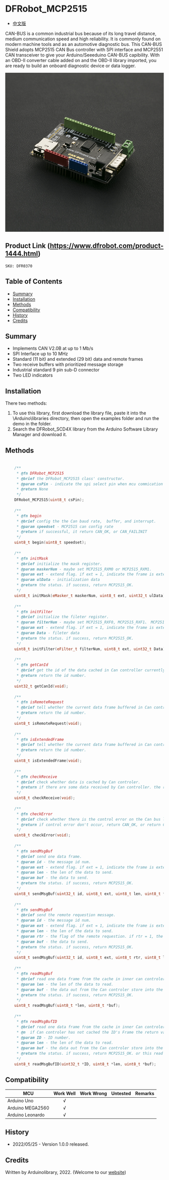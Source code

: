 # DFRobot_MCP2515
* [中文版](./README_CN.md)

CAN-BUS is a common industrial bus because of its long travel distance, medium communication speed and high reliability. It is commonly found on modern machine tools and as an automotive diagnostic bus. This CAN-BUS Shield adopts MCP2515 CAN Bus controller with SPI interface and MCP2551 CAN transceiver to give your Arduino/Seeeduino CAN-BUS capibility. With an OBD-II converter cable added on and the OBD-II library imported, you are ready to build an onboard diagnostic device or data logger.

![Product Photo Show](./resources/images/MCP2515.png)


## Product Link (https://www.dfrobot.com/product-1444.html)
    SKU: DFR0370


## Table of Contents

* [Summary](#summary)
* [Installation](#installation)
* [Methods](#methods)
* [Compatibility](#compatibility)
* [History](#history)
* [Credits](#credits)


## Summary

- Implements CAN V2.0B at up to 1 Mb/s
- SPI Interface up to 10 MHz
- Standard (11 bit) and extended (29 bit) data and remote frames
- Two receive buffers with prioritized message storage
- Industrial standard 9 pin sub-D connector
- Two LED indicators


## Installation

There two methods:

1. To use this library, first download the library file, paste it into the \Arduino\libraries directory, then open the examples folder and run the demo in the folder.
2. Search the DFRobot_SCD4X library from the Arduino Software Library Manager and download it.


## Methods

```C++

    /**
     * @fn DFRobot_MCP2515
     * @brief the DFRobot_MCP2515 class' constructor.
     * @param csPin - indicate the spi select pin when mcu commication with the can controler e.i MCP2515
     * @return None
     */
    DFRobot_MCP2515(uint8_t csPin);

    /**
     * @fn begin
     * @brief config the the Can baud rate,  buffer, and interrupt.
     * @param speedset - MCP2515 can config rate
     * @return if successful, it return CAN_OK, or CAN_FAILINIT
     */
    uint8_t begin(uint8_t speedset);

    /**
     * @fn initMask
     * @brief initialize the mask register. 
     * @param maskerNum - maybe set MCP2515_RXM0 or MCP2515_RXM1.
     * @param ext - extend flag. if ext = 1, indicate the frame is extended frame.
     * @param ulData - initialization data
     * @return the status. if success, return MCP2515_OK.
     */
    uint8_t initMask(eMasker_t maskerNum, uint8_t ext, uint32_t ulData);

    /**
     * @fn initFilter
     * @brief initialize the fileter register. 
     * @param filterNum - maybe set MCP2515_RXF0, MCP2515_RXF1、 MCP2515_RXF2、 MCP2515_RXF3、 MCP2515_RXF4、 MCP2515_RXF5.
     * @param ext - extend flag. if ext = 1, indicate the frame is extended frame.
     * @param Data - fileter data
     * @return the status. if success, return MCP2515_OK.
     */
    uint8_t initFilter(eFilter_t filterNum, uint8_t ext, uint32_t Data);

    /**
     * @fn getCanId
     * @brief get the id of the data cached in Can controller currently.
     * @return return the id number.
     */
    uint32_t getCanId(void);

    /**
     * @fn isRemoteRequest
     * @brief tell whether the current data frame buffered in Can controller is remote requestion frame.
     * @return return the id number.
     */
    uint8_t isRemoteRequest(void);

    /**
     * @fn isExtendedFrame
     * @brief tell whether the current data frame buffered in Can controller is extended frame.
     * @return return the id number.
     */
    uint8_t isExtendedFrame(void);

    /**
     * @fn checkReceive
     * @brief check whether data is cached by Can controler.
     * @return if there are some data received by Can controller. the return value is CAN_MSGAVAIL, or CAN_NOMSG.
     */
    uint8_t checkReceive(void);

    /**
     * @fn checkError
     * @brief check whether there is the control error on the Can bus line.
     * @return if control error don't occur, return CAN_OK, or return CAN_CTRLERROR.
     */
    uint8_t checkError(void);

    /**
     * @fn sendMsgBuf
     * @brief send one data frame.
     * @param id - the message id num.
     * @param ext - extend flag. if ext = 1, indicate the frame is extended frame.
     * @param len - the len of the data to send.
     * @param buf - the data to send.
     * @return the status. if success, return MCP2515_OK.
     */
    uint8_t sendMsgBuf(uint32_t id, uint8_t ext, uint8_t len, uint8_t *buf);

    /**
     * @fn sendMsgBuf
     * @brief send the remote requestion message. 
     * @param id - the message id num. 
     * @param ext - extend flag. if ext = 1, indicate the frame is extended frame.
     * @param len - the len of the data to send.
     * @param rtr - the flag of the remote requestion. if rtr = 1, the frame seem as the remote requestion frame , or the frame is the normal data frame..
     * @param buf - the data to send.
     * @return the status. if success, return MCP2515_OK.
     */
    uint8_t sendMsgBuf(uint32_t id, uint8_t ext, uint8_t rtr, uint8_t len, uint8_t *buf);

    /**
     * @fn readMsgBuf
     * @brief read one data frame from the cache in inner can controler. 
     * @param len - the len of the data to read.
     * @param buf - the data out from the Can controler store into the buf.
     * @return the status. if success, return MCP2515_OK.
     */
    uint8_t readMsgBuf(uint8_t *len, uint8_t *buf);

    /**
     * @fn readMsgBufID
     * @brief read one data frame from the cache in inner Can controler with the indicated ID, 
     * @n  if Can controler has not cached the ID's Frame the return value is not CAN_OK.
     * @param ID - ID number.
     * @param len - the len of the data to read.
     * @param buf - the data out from the Can controler store into the buf.
     * @return the status. if success, return MCP2515_OK. or this read operation is failed.
     */
    uint8_t readMsgBufID(uint32_t *ID, uint8_t *len, uint8_t *buf);

```


## Compatibility

MCU                | Work Well    | Work Wrong   | Untested    | Remarks
------------------ | :----------: | :----------: | :---------: | :----:
Arduino Uno        |      √       |              |             |
Arduino MEGA2560   |      √       |              |             |
Arduino Leonardo   |      √       |              |             |


## History

- 2022/05/25 - Version 1.0.0 released.


## Credits

Written by Arduinolibrary, 2022. (Welcome to our [website](https://www.dfrobot.com/))

